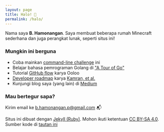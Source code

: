 ```yaml
---
layout: page
title: Halo! 👋
permalink: /halo/
---
```

Nama saya **B. Hamonangan**. Saya membuat beberapa rumah Minecraft sederhana dan juga perangkat lunak, seperti situs ini!

### Mungkin ini berguna

- Coba mainkan [command-line challenge](https://cmdchallenge.com/) ini
- Belajar bahasa pemrograman Golang di ["A Tour of Go"](https://go.dev/tour/welcome/1)
- Tutorial [GitHub flow](https://ooloo.io/project/github-flow/git-workflows) karya Ooloo
- [Developer roadmap](https://roadmap.sh/) karya [Kamran, et al.](https://github.com/kamranahmedse)
- Kunjungi blog saya (yang lain) di [Medium](https://hamonangan.medium.com)

### Mau bertegur sapa?

Kirim email ke [b.hamonangan.p@gmail.com](mailto:b.hamonangan.p@gmail.com) 📬

Situs ini dibuat dengan [Jekyll (Ruby)](https://jekyllrb.com/). Mohon ikuti ketentuan [CC BY-SA 4.0](https://creativecommons.org/licenses/by-sa/4.0/). Sumber kode di [tautan ini](https://github.com/hamonangann/hamonangann.github.io)